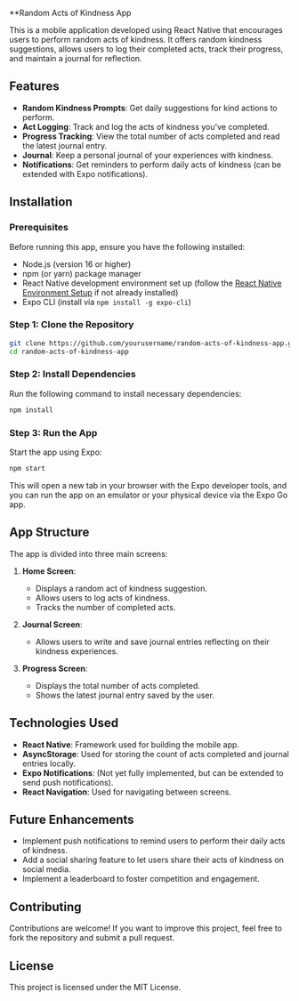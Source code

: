 
 **Random Acts of Kindness App

This is a mobile application developed using React Native that encourages users to perform random acts of kindness. It offers random kindness suggestions, allows users to log their completed acts, track their progress, and maintain a journal for reflection.

## Features

- **Random Kindness Prompts**: Get daily suggestions for kind actions to perform.
- **Act Logging**: Track and log the acts of kindness you've completed.
- **Progress Tracking**: View the total number of acts completed and read the latest journal entry.
- **Journal**: Keep a personal journal of your experiences with kindness.
- **Notifications**: Get reminders to perform daily acts of kindness (can be extended with Expo notifications).

## Installation

### Prerequisites

Before running this app, ensure you have the following installed:
- Node.js (version 16 or higher)
- npm (or yarn) package manager
- React Native development environment set up (follow the [React Native Environment Setup](https://reactnative.dev/docs/environment-setup) if not already installed)
- Expo CLI (install via `npm install -g expo-cli`)

### Step 1: Clone the Repository

```bash
git clone https://github.com/yourusername/random-acts-of-kindness-app.git
cd random-acts-of-kindness-app
```

### Step 2: Install Dependencies

Run the following command to install necessary dependencies:

```bash
npm install
```

### Step 3: Run the App

Start the app using Expo:

```bash
npm start
```

This will open a new tab in your browser with the Expo developer tools, and you can run the app on an emulator or your physical device via the Expo Go app.

## App Structure

The app is divided into three main screens:

1. **Home Screen**: 
   - Displays a random act of kindness suggestion.
   - Allows users to log acts of kindness.
   - Tracks the number of completed acts.

2. **Journal Screen**:
   - Allows users to write and save journal entries reflecting on their kindness experiences.

3. **Progress Screen**:
   - Displays the total number of acts completed.
   - Shows the latest journal entry saved by the user.

## Technologies Used

- **React Native**: Framework used for building the mobile app.
- **AsyncStorage**: Used for storing the count of acts completed and journal entries locally.
- **Expo Notifications**: (Not yet fully implemented, but can be extended to send push notifications).
- **React Navigation**: Used for navigating between screens.

## Future Enhancements

- Implement push notifications to remind users to perform their daily acts of kindness.
- Add a social sharing feature to let users share their acts of kindness on social media.
- Implement a leaderboard to foster competition and engagement.

## Contributing

Contributions are welcome! If you want to improve this project, feel free to fork the repository and submit a pull request.

## License

This project is licensed under the MIT License.



